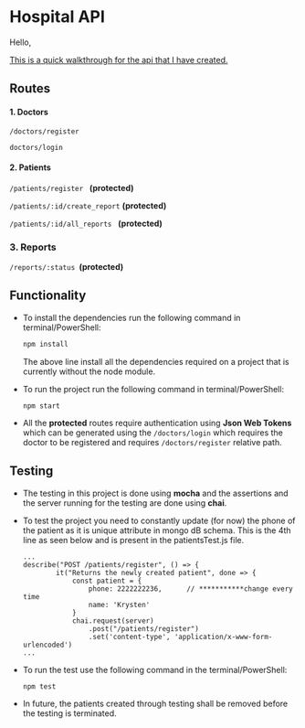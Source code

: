 # Hospital API

Hello,

<u>This is a quick walkthrough for the api that I have created.</u>

## Routes

#### 1. Doctors

`/doctors/register `

`doctors/login`

#### 2. Patients

`/patients/register ` **(protected)**

`/patients/:id/create_report` **(protected)**

`/patients/:id/all_reports ` **(protected)**

### 3. Reports

`/reports/:status `**(protected)**



## Functionality

- To install the dependencies run the following command in terminal/PowerShell:

  ```Node.js
  npm install 
  ```

  The above line install all the dependencies required on a project that is currently without the node module.

- To run the project  run the following command in terminal/PowerShell:

  ```
  npm start
  ```

- All the **protected** routes require authentication using **Json Web Tokens** which can be generated using the `/doctors/login` which requires the doctor to be registered and requires `/doctors/register` relative path.

## Testing

- The testing in this project is done using **mocha** and the assertions and the server running for the testing are done using **chai**.

- To test the project you need to constantly update (for now) the phone of the patient as it is unique attribute in mongo dB schema. This is the 4th line as seen below and is present in the patientsTest.js file.

  ```
  ...
  describe("POST /patients/register", () => {
          it("Returns the newly created patient", done => {
              const patient = {
                  phone: 2222222236,      // ***********change every time
                  name: 'Krysten'
              }
              chai.request(server)
                  .post("/patients/register")
                  .set('content-type', 'application/x-www-form-urlencoded')
  ...
  ```

- To run the test use the following command in the terminal/PowerShell:

  ```
  npm test
  ```

- In future, the patients created through testing shall be removed before the testing is terminated.



